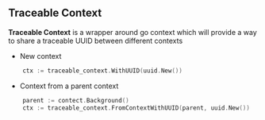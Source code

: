 ## Traceable Context

**Traceable Context** is a wrapper around go context which will provide a way to share a traceable UUID between 
different contexts  


* New context
```go
    ctx := traceable_context.WithUUID(uuid.New())
```

* Context from a parent context
```go
    parent := contect.Background()
    ctx := traceable_context.FromContextWithUUID(parent, uuid.New())
```
